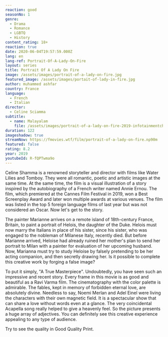 ```yaml
---
reaction: good
seasonNo: 1
genre:
  - Drama
  - Romance
  - LGBTQ
  - History
content_rating: 18+
reaction: true
date: 2020-06-04T19:57:59.000Z
lang: en
lang-ref: Portrait-Of-A-Lady-On-Fire
layout: series
title: Portrait Of A Lady On Fire
image: /assets/images/portrait-of-a-lady-on-fire.jpg
featured_image: /assets/images/portait-of-lady-in-fire.jpg
author: muhammed ashfar
country: France
language:
  - French
  - Italian
director:
  - Celine Sciamma
subtitle:
  - name: Malayalam
    file: /assets/images/portrait-of-a-lady-on-fire-2019-infotainmentchannels.srt
duration: 122
imageshadow: true
streamNow: https://fmovies.wtf/film/portrait-of-a-lady-on-fire.np90m
featured: false
rating: 8.2
year: 2019
youtubeId: R-fQPTwma9o
---
```

Celine Shamma is a renowned storyteller and director with films like Water Lilies and Tomboy. They were all romantic, poetic and artistic images at the same time. At the same time, the film is a visual illustration of a story inspired by the autobiography of a French writer named Annie Ernou. The film, which premiered at the Cannes Film Festival in 2019, won a Best Screenplay Award and later won multiple awards at various venues. The film was listed in the top 5 foreign language films of last year but was not considered an Oscar. Now let's get to the story.

The painter Marianne arrives on a remote island of 18th-century France, Britain, to paint a portrait of Helois, the daughter of the Duke. Helois must now marry the Italians in place of his sister, since his sister, who was engaged to the nobleman of Milanese Italy, recently died. But before Marianne arrived, Heloise had already ruined her mother's plan to send her portrait to Milan with a painter for evaluation of her upcoming husband. Now, Marianna must try to study Heloise by falsely pretending to be her acting companion, and then secretly drawing her. Is it possible to complete this creative work by forging a false image?

To put it simply, "A True Masterpiece". Undoubtedly, you have seen such an impressive and recent story. Every frame in this movie is as good and beautiful as a Ravi Varma film. The cinematography with the color palette is admirable. The fables, kept in memory of forbidden eternal love, are absolutely divine. Needless to say, Noemi Merlan and Adel Einel were living the characters with their own magnetic field. It is a spectacular show that can share a love without words even at a glance. The very coincidental Acapella song really helped to give a heavenly feel. So the picture presents a huge array of adjectives. You can definitely see this creative experience appealing to any type of audience.

Try to see the quality in Good Quality Print.
